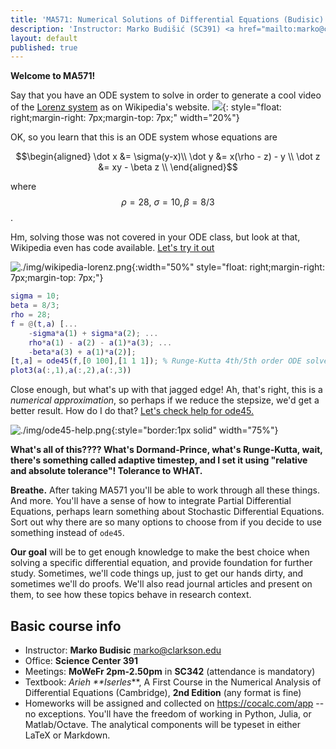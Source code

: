 ```yaml
---
title: 'MA571: Numerical Solutions of Differential Equations (Budisic)'
description: 'Instructor: Marko Budišić (SC391) <a href="mailto:marko@clarkson.edu">marko@clarkson.edu</a>'
layout: default
published: true
---
```


**Welcome to MA571!**

Say that you have an ODE system to solve in order to generate a cool video of the [Lorenz system](https://en.wikipedia.org/wiki/Lorenz_system) as on Wikipedia's website.
![](https://upload.wikimedia.org/wikipedia/commons/1/13/A_Trajectory_Through_Phase_Space_in_a_Lorenz_Attractor.gif){: style="float: right;margin-right: 7px;margin-top: 7px;" width="20%"}

OK, so you learn that this is an ODE system whose equations are

$$\begin{aligned}
\dot x &= \sigma(y-x)\\
\dot y &= x(\rho - z) - y \\
\dot z &= xy - \beta z \\
\end{aligned}$$

where $$\rho = 28,\ \sigma = 10, \beta = 8/3$$.


Hm, solving those was not covered in your ODE class, but look at that, Wikipedia even has code available. [Let's try it out](https://nbviewer.jupyter.org/github/mbudisic/MA571-Clarkson-S19/blob/gh-pages/materials/wikipedia-lorenz.ipynb)

![./img/wikipedia-lorenz.png]({{site.baseurl}}/img/wikipedia-lorenz.png){:width="50%" style="float: right;margin-right: 7px;margin-top: 7px;"}
```matlab
sigma = 10;
beta = 8/3;
rho = 28;
f = @(t,a) [...
    -sigma*a(1) + sigma*a(2); ...
    rho*a(1) - a(2) - a(1)*a(3); ...
    -beta*a(3) + a(1)*a(2)];
[t,a] = ode45(f,[0 100],[1 1 1]); % Runge-Kutta 4th/5th order ODE solver
plot3(a(:,1),a(:,2),a(:,3))
```

 Close enough, but what's up with that jagged edge! Ah, that's right, this is a _numerical approximation_, so perhaps if we reduce the stepsize, we'd get a better result. How do I do that?  [Let's check help for ode45.](https://octave.sourceforge.io/octave/function/ode45.html)

![./img/ode45-help.png]({{site.baseurl}}/img/ode45-help.png){:style="border:1px solid" width="75%"}

**What's all of this???? What's Dormand-Prince, what's Runge-Kutta, wait, there's something called adaptive timestep, and I set it using "relative and absolute tolerance"! Tolerance to WHAT.**

**Breathe.** After taking MA571 you'll be able to work through all these things. And more. You'll have a sense of how to integrate Partial Differential Equations, perhaps learn something about Stochastic Differential Equations. Sort out why there are so many options to choose from if you decide to use something instead of `ode45`.

**Our goal** will be to get enough knowledge to make the best choice when solving a specific differential equation, and provide foundation for further study. Sometimes, we'll code things up, just to get our hands dirty, and sometimes we'll do proofs. We'll also read journal articles and present on them, to see how these topics behave in research context.

## Basic course info

* Instructor: **Marko Budisic** <marko@clarkson.edu>
* Office: **Science Center 391**
* Meetings: **MoWeFr 2pm-2.50pm** in **SC342** (attendance is mandatory)
* Textbook: _Arieh **Iserles_**, A First Course in the Numerical Analysis of Differential Equations (Cambridge), **2nd Edition** (any format is fine)
* Homeworks will be assigned and collected on <https://cocalc.com/app> -- no exceptions. You'll have the freedom of working in Python, Julia, or Matlab/Octave. The analytical components will be typeset in either LaTeX or Markdown.

